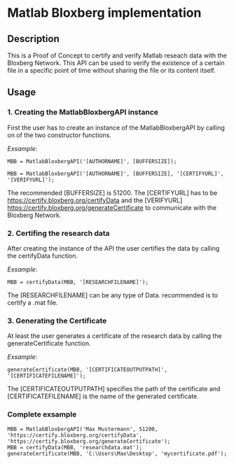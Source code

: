 # Matlab Bloxberg implementation

## Description

This is a Proof of Concept to certify and verify Matlab reseach data with
the Bloxberg Network. This API can be used to verify the existence
of a certain file in a specific point of time without sharing the file
or its content itself.

## Usage

### 1. Creating the MatlabBloxbergAPI instance

First the user has to create an instance of the MatlabBloxbergAPI by
calling on of the two constructor functions.

*Exsample:*
```
MBB = MatlabBloxbergAPI('[AUTHORNAME]', [BUFFERSIZE]);

MBB = MatlabBloxbergAPI('[AUTHORNAME]', [BUFFERSIZE], '[CERTIFYURL]', '[VERIFYURL]');
```
The recommended [BUFFERSIZE] is 51200.
The [CERTIFYURL] has to be https://certify.bloxberg.org/certifyData and 
the [VERIFYURL] https://certify.bloxberg.org/generateCertificate to
communicate with the Bloxberg Network.

### 2. Certifing the research data

After creating the instance of the API the user certifies the data by
calling the certifyData function.

*Exsample:*
```
MBB = certifyData(MBB, '[RESEARCHFILENAME]');
```
The [RESEARCHFILENAME] can be any type of Data. recommended is to certify
a .mat file.

### 3. Generating the Certificate

At least the user generates a certificate of the research data by calling
the generateCertificate function.

*Exsample:*
```
generateCertificate(MBB, '[CERTIFICATEOUTPUTPATH]', '[CERTIFICATEFILENAME]');
```
The [CERTIFICATEOUTPUTPATH] specifies the path of the certificate
and [CERTIFICATEFILENAME] is the name of the generated certificate.

### Complete exsample

```
MBB = MatlabBloxbergAPI('Max Mustermann', 51200, 'https://certify.bloxberg.org/certifyData', 'https://certify.bloxberg.org/generateCertificate');
MBB = certifyData(MBB, 'researchdata.mat');
generateCertificate(MBB, 'C:\Users\Max\Desktop', 'mycertificate.pdf');
```
